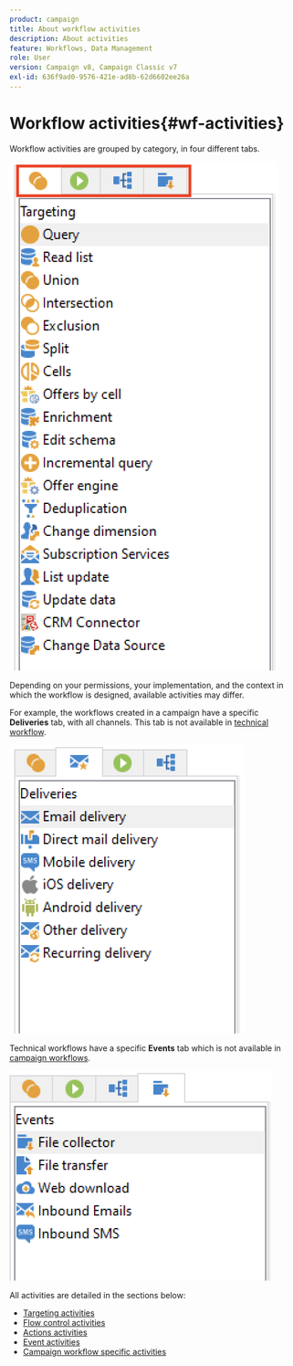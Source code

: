 ```yaml
---
product: campaign
title: About workflow activities
description: About activities
feature: Workflows, Data Management
role: User
version: Campaign v8, Campaign Classic v7
exl-id: 636f9ad0-9576-421e-ad8b-62d6602ee26a
---
```

# Workflow activities{#wf-activities}

Workflow activities are grouped by category, in four different tabs.

![](assets/wf-activity-tabs.png)

Depending on your permissions, your implementation, and the context in which the workflow is designed, available activities may differ. 

For example, the workflows created in a campaign have a specific **Deliveries** tab, with all channels. This tab is not available in [technical workflow](technical-workflows.md).

![](assets/campaign-wf-activities.png)

Technical workflows have a specific **Events** tab which is not available in [campaign workflows](campaign-workflows.md).

![](assets/tech-wf-activities.png)

All activities are detailed in the sections below:

* [Targeting activities](targeting-activities.md)
* [Flow control activities](flow-control-activities.md)
* [Actions activities](action-activities.md)
* [Event activities](event-activities.md)
* [Campaign workflow specific activities](../campaigns/marketing-campaign-deliveries.md)
